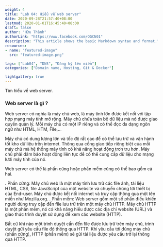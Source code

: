 ```yaml
---
weight: 4
title: "Lab 04: Hiểu về web server"
date: 2020-09-28T21:57:40+08:00
lastmod: 2020-01-01T16:45:40+08:00
draft: false
author: "Hữu Thành"
authorLink: "https://www.facebook.com/OGCN01"
description: "This article shows the basic Markdown syntax and format."
resources:
- name: "featured-image"
  src: "featured-image.png"

tags: ["Lab04", "DNS", "Đăng ký tên miền"]
categories: ["Domain name, Hosting, Git & Docker"]

lightgallery: true
---
```


Tìm hiểu về web server.

<!--more-->

### Web server là gì ?
Web server có nghĩa là máy chủ web, là máy tính lớn được kết nối với tập hợp mạng máy tính mở rộng. Máy chủ chứa toàn bộ dữ liệu mà nó được giao quyền quản lý. Mỗi máy chủ có một IP riêng và có thể đọc đa dạng ngôn ngữ như HTML, HTM, File,… 


Máy chủ có dung lượng lớn và tốc độ rất cao để có thể lưu trữ và vận hành tốt kho dữ liệu trên internet. Thông qua cổng giao tiếp riêng biệt của mỗi máy chủ mà hệ thống máy tính có khả năng hoạt động trơn tru hơn. Máy chủ phải đảm bảo hoạt động liên tục để có thể cung cấp dữ liệu cho mạng lưới máy tính của nó.

Web server có thể là phần cứng hoặc phần mềm cũng có thể bao gồm cả hai. 

 . Phần cứng: Máy chủ web là một máy tính lưu trữ các file ảnh, tài liệu HTML, CSS, file JavaScript của một website và chuyển chúng tới thiết bị của End-user. Máy chủ được kết nối internet và truy cập thông qua một tên miền như Mozilla.org.
 . Phần mềm: Web server gồm một số phần điều khiển người dùng truy cập đến file lưu trữ trên một máy chủ HTTP. Máy chủ HTTP là một phần mềm, nó có khả năng hiểu được các địa chỉ website (URL) và giao thức trình duyệt sử dụng để xem các website (HTTP).

 
Bất cứ khi nào một trình duyệt cần đến file được lưu trữ trên máy chủ, trình duyệt gửi yêu cầu file đó thông qua HTTP. Khi yêu cầu tới đúng máy chủ (phần cứng), HTTP (phần mềm) sẽ gửi tài liệu được yêu cầu trở lại thông qua HTTP.